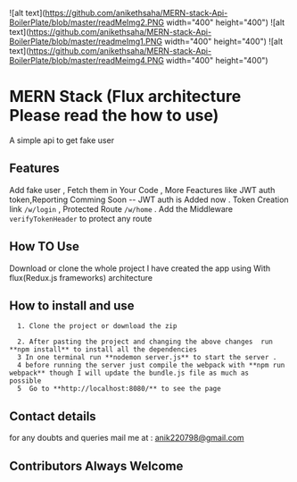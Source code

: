 ![alt text](https://github.com/anikethsaha/MERN-stack-Api-BoilerPlate/blob/master/readMeImg2.PNG width="400" height="400")
![alt text](https://github.com/anikethsaha/MERN-stack-Api-BoilerPlate/blob/master/readmeImg1.PNG width="400" height="400")
![alt text](https://github.com/anikethsaha/MERN-stack-Api-BoilerPlate/blob/master/readMeimg4.PNG width="400" height="400")

# MERN Stack  (Flux architecture Please read the how to use)

A simple api to get fake user
## Features
   Add fake user ,
   Fetch them in Your Code ,
   More Feactures like JWT auth token,Reporting Comming Soon
   -- JWT auth is Added now . Token Creation link `/w/login` , Protected Route `/w/home` .
   Add the Middleware `verifyTokenHeader` to protect any route
## How TO Use
   Download or clone the whole project 
   I have created the app using With flux(Redux.js frameworks) architecture 
   
 ## How to install and use
 
      1. Clone the project or download the zip
      
      2. After pasting the project and changing the above changes  run **npm install** to install all the dependencies 
      3 In one terminal run **nodemon server.js** to start the server .
      4 before running the server just compile the webpack with **npm run webpack** though I will update the bundle.js file as much as              possible
      5  Go to **http://localhost:8080/** to see the page
   
   
## Contact details
for any doubts and queries mail me at : anik220798@gmail.com


## Contributors Always Welcome
